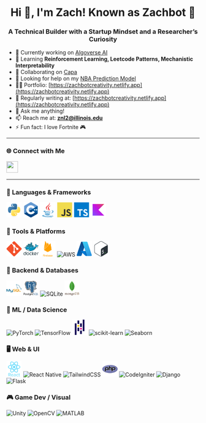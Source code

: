 <h1 align="center">Hi 👋, I'm Zach! Known as Zachbot 🤖</h1>
<h3 align="center">A Technical Builder with a Startup Mindset and a Researcher’s Curiosity</h3>

- 🔭 Currently working on [Algoverse AI](https://algoverseairesearch.org/)
- 🌱 Learning **Reinforcement Learning, Leetcode Patterns, Mechanistic Interpretability**
- 👯 Collaborating on [Capa](https://capa.ph/)
- 🤝 Looking for help on my [NBA Prediction Model](https://github.com/Zachbot168/SportsBetting)
- 👨‍💻 Portfolio: [https://zachbotcreativity.netlify.app](https://zachbotcreativity.netlify.app)
- 📝 Regularly writing at: [https://zachbotcreativity.netlify.app](https://zachbotcreativity.netlify.app)
- 💬 Ask me anything!
- 📫 Reach me at: **znl2@illinois.edu**
- ⚡ Fun fact: I love Fortnite 🎮

---

### 🌐 Connect with Me
<p>
  <a href="https://www.linkedin.com/in/zacharylee168/" target="_blank">
    <img src="https://raw.githubusercontent.com/rahuldkjain/github-profile-readme-generator/master/src/images/icons/Social/linked-in-alt.svg" width="30" height="30"/>
  </a>
</p>

---

### 🧠 Languages & Frameworks
<p>
  <img src="https://raw.githubusercontent.com/devicons/devicon/master/icons/python/python-original.svg" alt="Python" width="40"/>
  <img src="https://raw.githubusercontent.com/devicons/devicon/master/icons/cplusplus/cplusplus-original.svg" alt="C++" width="40"/>
  <img src="https://raw.githubusercontent.com/devicons/devicon/master/icons/java/java-original.svg" alt="Java" width="40"/>
  <img src="https://raw.githubusercontent.com/devicons/devicon/master/icons/javascript/javascript-original.svg" alt="JavaScript" width="40"/>
  <img src="https://raw.githubusercontent.com/devicons/devicon/master/icons/typescript/typescript-original.svg" alt="TypeScript" width="40"/>
  <img src="https://raw.githubusercontent.com/devicons/devicon/master/icons/kotlin/kotlin-original.svg" alt="Kotlin" width="40"/>
</p>

### 🧰 Tools & Platforms
<p>
  <img src="https://raw.githubusercontent.com/devicons/devicon/master/icons/git/git-original.svg" alt="Git" width="40"/>
  <img src="https://raw.githubusercontent.com/devicons/devicon/master/icons/docker/docker-original-wordmark.svg" alt="Docker" width="40"/>
  <img src="https://raw.githubusercontent.com/devicons/devicon/master/icons/firebase/firebase-plain-wordmark.svg" alt="Firebase" width="40"/>
  <img src="https://raw.githubusercontent.com/devicons/devicon/master/icons/aws/aws-original.svg" alt="AWS" width="40"/>
  <img src="https://raw.githubusercontent.com/devicons/devicon/master/icons/azure/azure-original.svg" alt="Azure" width="40"/>
  <img src="https://raw.githubusercontent.com/devicons/devicon/master/icons/bash/bash-original.svg" alt="Bash" width="40"/>
</p>

### 🧱 Backend & Databases
<p>
  <img src="https://raw.githubusercontent.com/devicons/devicon/master/icons/mysql/mysql-original-wordmark.svg" alt="MySQL" width="40"/>
  <img src="https://raw.githubusercontent.com/devicons/devicon/master/icons/postgresql/postgresql-original-wordmark.svg" alt="PostgreSQL" width="40"/>
  <img src="https://www.vectorlogo.zone/logos/sqlite/sqlite-icon.svg" alt="SQLite" width="40"/>
  <img src="https://raw.githubusercontent.com/devicons/devicon/master/icons/mongodb/mongodb-original-wordmark.svg" alt="MongoDB" width="40"/>
</p>

### 🧪 ML / Data Science
<p>
  <img src="https://www.vectorlogo.zone/logos/pytorch/pytorch-icon.svg" alt="PyTorch" width="40"/>
  <img src="https://www.vectorlogo.zone/logos/tensorflow/tensorflow-icon.svg" alt="TensorFlow" width="40"/>
  <img src="https://raw.githubusercontent.com/devicons/devicon/master/icons/pandas/pandas-original.svg" alt="Pandas" width="40"/>
  <img src="https://upload.wikimedia.org/wikipedia/commons/0/05/Scikit_learn_logo_small.svg" alt="scikit-learn" width="40"/>
  <img src="https://seaborn.pydata.org/_images/logo-mark-lightbg.svg" alt="Seaborn" width="40"/>
</p>

### 🖥️ Web & UI
<p>
  <img src="https://raw.githubusercontent.com/devicons/devicon/master/icons/react/react-original-wordmark.svg" alt="React" width="40"/>
  <img src="https://reactnative.dev/img/header_logo.svg" alt="React Native" width="40"/>
  <img src="https://www.vectorlogo.zone/logos/tailwindcss/tailwindcss-icon.svg" alt="TailwindCSS" width="40"/>
  <img src="https://raw.githubusercontent.com/devicons/devicon/master/icons/php/php-original.svg" alt="PHP" width="40"/>
  <img src="https://cdn.worldvectorlogo.com/logos/codeigniter.svg" alt="CodeIgniter" width="40"/>
  <img src="https://cdn.worldvectorlogo.com/logos/django.svg" alt="Django" width="40"/>
  <img src="https://www.vectorlogo.zone/logos/pocoo_flask/pocoo_flask-icon.svg" alt="Flask" width="40"/>
</p>

### 🎮 Game Dev / Visual
<p>
  <img src="https://www.vectorlogo.zone/logos/unity3d/unity3d-icon.svg" alt="Unity" width="40"/>
  <img src="https://opencv.org/wp-content/uploads/2020/07/OpenCV_logo_no_text.png" alt="OpenCV" width="40"/>
  <img src="https://upload.wikimedia.org/wikipedia/commons/2/21/Matlab_Logo.png" alt="MATLAB" width="40"/>
</p>
